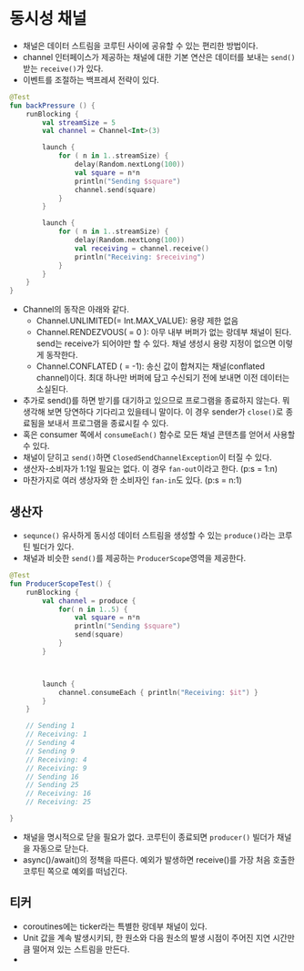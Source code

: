 # 동시성 채널

- 채널은 데이터 스트림을 코루틴 사이에 공유할 수 있는 편리한 방법이다.
- channel 인터페이스가 제공하는 채널에 대한 기본 연산은 데이터를 보내는 `send()` 받는 `receive()`가 있다.
- 이벤트를 조절하는 백프레셔 전략이 있다.

```kotlin
@Test
fun backPressure () {
    runBlocking {
        val streamSize = 5
        val channel = Channel<Int>(3)

        launch {
            for ( n in 1..streamSize) {
                delay(Random.nextLong(100))
                val square = n*n
                println("Sending $square")
                channel.send(square)
            }
        }

        launch {
            for ( n in 1..streamSize) {
                delay(Random.nextLong(100))
                val receiving = channel.receive()
                println("Receiving: $receiving")
            }
        }
    }
}
```
- Channel의 동작은 아래와 같다.
    - Channel.UNLIMITED(= Int.MAX_VALUE): 용량 제한 없음
    - Channel.RENDEZVOUS( = 0 ): 아무 내부 버퍼가 없는 랑데부 채널이 된다. send는 receive가 되어야만 할 수 있다. 채널 생성시 용량 지정이 없으면 이렇게 동작한다.
    - Channel.CONFLATED ( = -1): 송신 값이 합쳐지는 채널(conflated channel)이다. 최대 하나만 버퍼에 담고 수신되기 전에 보내면 이전 데이터는 소실된다.
- 추가로 send()를 하면 받기를 대기하고 있으므로 프로그램을 종료하지 않는다. 뭐 생각해 보면 당연하다 기다리고 있을테니 말이다. 이 경우 sender가 `close()`로 종료됨을 보내서 프로그램을 종료시킬 수 있다.
- 혹은 consumer 쪽에서 `consumeEach()` 함수로 모든 채널 콘텐츠를 얻어서 사용할 수 있다.
- 채널이 닫히고 `send()`하면 `ClosedSendChannelException`이 터질 수 있다.
- 생산자-소비자가 1:1일 필요는 없다. 이 경우 `fan-out`이라고 한다. (p:s = 1:n)
- 마찬가지로 여러 생상자와 한 소비자인 `fan-in`도 있다. (p:s = n:1)


## 생산자
- `sequnce()` 유사하게 동시성 데이터 스트림을 생성할 수 있는 `produce()`라는 코루틴 빌더가 있다. 
- 채널과 비슷한 `send()`를 제공하는 `ProducerScope`영역을 제공한다.

```kotlin
@Test
fun ProducerScopeTest() {
    runBlocking {
        val channel = produce {
            for( n in 1..5) {
                val square = n*n
                println("Sending $square")
                send(square)
            }
        }



        launch {
            channel.consumeEach { println("Receiving: $it") }
        }
    }

    // Sending 1
    // Receiving: 1
    // Sending 4
    // Sending 9
    // Receiving: 4
    // Receiving: 9
    // Sending 16
    // Sending 25
    // Receiving: 16
    // Receiving: 25

}
```
- 채널을 명시적으로 닫을 필요가 없다. 코루틴이 종료되면 `producer()` 빌더가 채널을 자동으로 닫는다.
- async()/await()의 정책을 따른다. 예외가 발생하면 receive()를 가장 처음 호출한 코루틴 쪽으로 예외를 떠넘긴다.


## 티커
- coroutines에는 ticker라는 특별한 랑데부 채널이 있다.
- Unit 값을 계속 발생시키되, 한 원소와 다음 원소의 발생 시점이 주어진 지연 시간만큼 떨어져 있는 스트림을 만든다.
- 